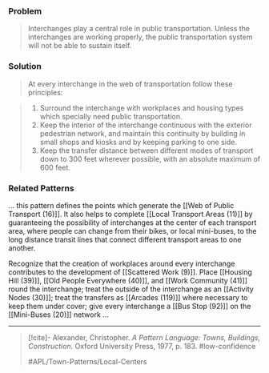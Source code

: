 ### Problem
>Interchanges play a central role in public transportation. Unless the interchanges are working properly, the public transportation system will not be able to sustain itself.

### Solution
>At every interchange in the web of transportation follow these principles:

>1. Surround the interchange with workplaces and housing types which specially need public transportation.
>2. Keep the interior of the interchange continuous with the exterior pedestrian network, and maintain this continuity by building in small shops and kiosks and by keeping parking to one side.
>3. Keep the transfer distance between different modes of transport down to 300 feet wherever possible, with an absolute maximum of 600 feet.

### Related Patterns
... this pattern defines the points which generate the [[Web of Public Transport (16)]]. It also helps to complete [[Local Transport Areas (11)]] by guaranteeing the possibility of interchanges at the center of each transport area, where people can change from their bikes, or local mini-buses, to the long distance transit lines that connect different transport areas to one another.

Recognize that the creation of workplaces around every interchange contributes to the development of [[Scattered Work (9)]]. Place [[Housing Hill (39)]], [[Old People Everywhere (40)]], and [[Work Community (41)]] round the interchange; treat the outside of the interchange as an [[Activity Nodes (30)]]; treat the transfers as [[Arcades (119)]] where necessary to keep them under cover; give every interchange a [[Bus Stop (92)]] on the [[Mini-Buses (20)]] network ...

---

> [!cite]- Alexander, Christopher. _A Pattern Language: Towns, Buildings, Construction_. Oxford University Press, 1977, p. 183.
> #low-confidence
>
> #APL/Town-Patterns/Local-Centers
